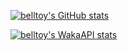 
[![belltoy's GitHub stats](https://github-readme-stats.vercel.app/api?username=belltoy&title_color=2F855A&show_icons=true&icon_color=2F855A&card_width=495px&layout=compact&theme=transparent)](https://github.com/anuraghazra/github-readme-stats)

<!--
[![Top Langs](https://github-readme-stats.vercel.app/api/top-langs/?username=belltoy)](https://github.com/anuraghazra/github-readme-stats)
-->

[![belltoy's WakaAPI stats](https://github-readme-stats.vercel.app/api/wakatime?username=belltoy&api_domain=wakapi.dev&title_color=2F855A&icon_color=2F855A&card_width=500px&custom_title=Wakapi%20Week%20Stats&layout=compact)](https://github.com/anuraghazra/github-readme-stats)
